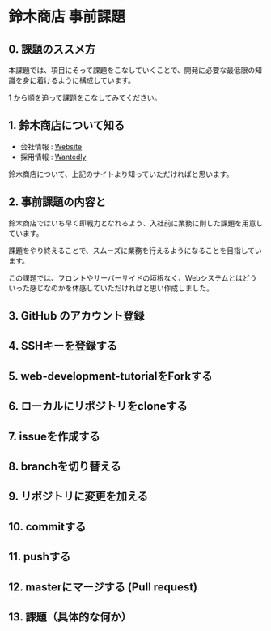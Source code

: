 # 鈴木商店 事前課題

## 0. 課題のススメ方
本課題では、項目にそって課題をこなしていくことで、開発に必要な最低限の知識を身に着けるように構成しています。

1 から順を追って課題をこなしてみてください。

## 1. 鈴木商店について知る

- 会社情報 : [Website](https://www.suzukishouten.co.jp/)
- 採用情報 : [Wantedly](https://www.wantedly.com/companies/suzukishouten)

鈴木商店について、上記のサイトより知っていただければと思います。

## 2. 事前課題の内容と
鈴木商店ではいち早く即戦力となれるよう、入社前に業務に則した課題を用意しています。

課題をやり終えることで、スムーズに業務を行えるようになることを目指しています。

この課題では、フロントやサーバーサイドの垣根なく、Webシステムとはどういった感じなのかを体感していただければと思い作成しました。

## 3. GitHub のアカウント登録

## 4. SSHキーを登録する

## 5. web-development-tutorialをForkする

## 6. ローカルにリポジトリをcloneする

## 7. issueを作成する

## 8. branchを切り替える

## 9. リポジトリに変更を加える

## 10. commitする

## 11. pushする

## 12. masterにマージする (Pull request)

## 13. 課題（具体的な何か）
